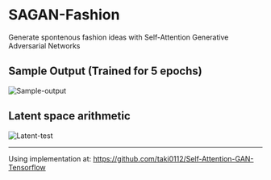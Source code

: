 # SAGAN-Fashion
Generate spontenous fashion ideas with Self-Attention Generative Adversarial Networks

## Sample Output (Trained for 5 epochs)
![Sample-output](https://user-images.githubusercontent.com/25379378/66448658-133dd200-ea07-11e9-8410-618d09c7380a.png)

## Latent space arithmetic
![Latent-test](https://user-images.githubusercontent.com/25379378/66448659-133dd200-ea07-11e9-942e-a38152c73f58.png)

---

Using implementation at:
https://github.com/taki0112/Self-Attention-GAN-Tensorflow
